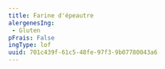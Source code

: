 ```yaml
---
title: Farine d'épeautre
alergenesIng:
 - Gluten
pFrais: False
ingType: lof
uuid: 701c439f-61c5-48fe-97f3-9b07780043a6
---
```

